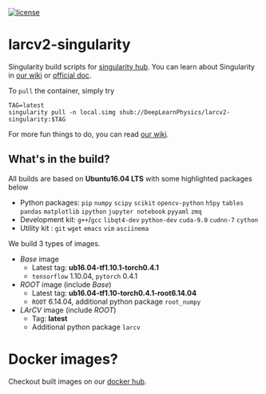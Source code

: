 [![license](https://img.shields.io/github/license/mashape/apistatus.svg)](https://raw.githubusercontent.com/DeepLearnPhysics/larcv2-singularity/master/LICENSE)
# larcv2-singularity
Singularity build scripts for [singularity hub](https://www.singularity-hub.org/collections/459). You can learn about Singularity in [our wiki](https://github.com/DeepLearnPhysics/playground-singularity/wiki) or [official doc](https://www.sylabs.io/docs/).

To `pull` the container, simply try
```
TAG=latest
singularity pull -n local.simg shub://DeepLearnPhysics/larcv2-singularity:$TAG
```

For more fun things to do, you can read [our wiki](https://github.com/DeepLearnPhysics/playground-singularity/wiki).

## What's in the build?
All builds are based on **Ubuntu16.04 LTS** with some highlighted packages below
  * Python packages: `pip` `numpy` `scipy` `scikit` `opencv-python` `h5py` `tables` `pandas` `matplotlib` `ipython` `jupyter notebook` `pyyaml` `zmq`
  * Development kit: `g++`/`gcc` `libqt4-dev` `python-dev` `cuda-9.0` `cudnn-7` `cython`
  * Utility kit    : `git` `wget` `emacs` `vim` `asciinema`
 
We build 3 types of images.
* _Base_ image
  * Latest tag: **ub16.04-tf1.10.1-torch0.4.1**
  * `tensorflow` 1.10.04, `pytorch` 0.4.1
* _ROOT_ image (include _Base_)
  * Latest tag: **ub16.04-tf1.10-torch0.4.1-root6.14.04**
  * `ROOT` 6.14.04, additional python package `root_numpy`
* _LArCV_ image (include _ROOT_)
  * Tag: **latest**
  * Additional python package `larcv`

# Docker images?
Checkout built images on our [docker hub](https://hub.docker.com/u/deeplearnphysics/dashboard/).
